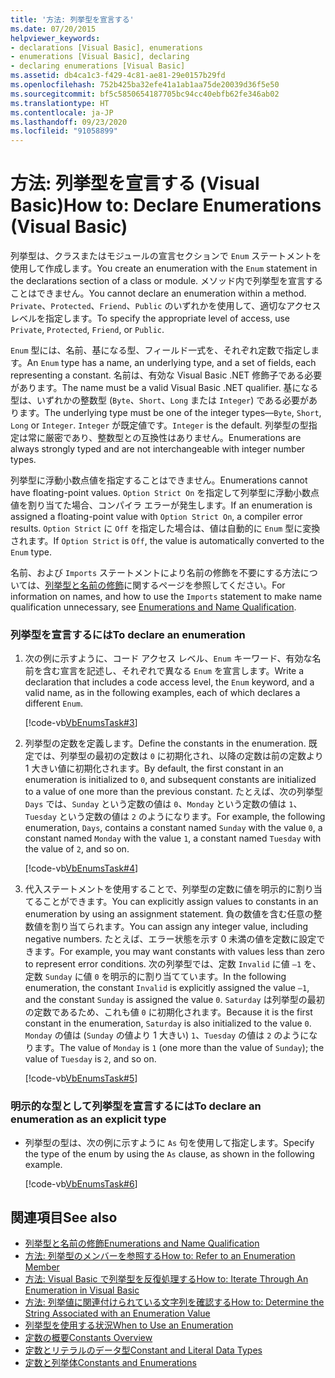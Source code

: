 ```yaml
---
title: '方法: 列挙型を宣言する'
ms.date: 07/20/2015
helpviewer_keywords:
- declarations [Visual Basic], enumerations
- enumerations [Visual Basic], declaring
- declaring enumerations [Visual Basic]
ms.assetid: db4ca1c3-f429-4c81-ae81-29e0157b29fd
ms.openlocfilehash: 752b425ba32efe41a1ab1aa75de20039d36f5e50
ms.sourcegitcommit: bf5c5850654187705bc94cc40ebfb62fe346ab02
ms.translationtype: HT
ms.contentlocale: ja-JP
ms.lasthandoff: 09/23/2020
ms.locfileid: "91058899"
---
```

# <a name="how-to-declare-enumerations-visual-basic"></a><span data-ttu-id="e7d9b-102">方法: 列挙型を宣言する (Visual Basic)</span><span class="sxs-lookup"><span data-stu-id="e7d9b-102">How to: Declare Enumerations (Visual Basic)</span></span>

<span data-ttu-id="e7d9b-103">列挙型は、クラスまたはモジュールの宣言セクションで `Enum` ステートメントを使用して作成します。</span><span class="sxs-lookup"><span data-stu-id="e7d9b-103">You create an enumeration with the `Enum` statement in the declarations section of a class or module.</span></span> <span data-ttu-id="e7d9b-104">メソッド内で列挙型を宣言することはできません。</span><span class="sxs-lookup"><span data-stu-id="e7d9b-104">You cannot declare an enumeration within a method.</span></span> <span data-ttu-id="e7d9b-105">`Private`、`Protected`、`Friend`、`Public` のいずれかを使用して、適切なアクセス レベルを指定します。</span><span class="sxs-lookup"><span data-stu-id="e7d9b-105">To specify the appropriate level of access, use `Private`, `Protected`, `Friend`, or `Public`.</span></span>  
  
 <span data-ttu-id="e7d9b-106">`Enum` 型には、名前、基になる型、フィールド一式を、それぞれ定数で指定します。</span><span class="sxs-lookup"><span data-stu-id="e7d9b-106">An `Enum` type has a name, an underlying type, and a set of fields, each representing a constant.</span></span> <span data-ttu-id="e7d9b-107">名前は、有効な Visual Basic .NET 修飾子である必要があります。</span><span class="sxs-lookup"><span data-stu-id="e7d9b-107">The name must be a valid Visual Basic .NET qualifier.</span></span> <span data-ttu-id="e7d9b-108">基になる型は、いずれかの整数型 (`Byte`、`Short`、`Long` または `Integer`) である必要があります。</span><span class="sxs-lookup"><span data-stu-id="e7d9b-108">The underlying type must be one of the integer types—`Byte`, `Short`, `Long` or `Integer`.</span></span> <span data-ttu-id="e7d9b-109">`Integer` が既定値です。</span><span class="sxs-lookup"><span data-stu-id="e7d9b-109">`Integer` is the default.</span></span> <span data-ttu-id="e7d9b-110">列挙型の型指定は常に厳密であり、整数型との互換性はありません。</span><span class="sxs-lookup"><span data-stu-id="e7d9b-110">Enumerations are always strongly typed and are not interchangeable with integer number types.</span></span>  
  
 <span data-ttu-id="e7d9b-111">列挙型に浮動小数点値を指定することはできません。</span><span class="sxs-lookup"><span data-stu-id="e7d9b-111">Enumerations cannot have floating-point values.</span></span> <span data-ttu-id="e7d9b-112">`Option Strict On` を指定して列挙型に浮動小数点値を割り当てた場合、コンパイラ エラーが発生します。</span><span class="sxs-lookup"><span data-stu-id="e7d9b-112">If an enumeration is assigned a floating-point value with `Option Strict On`, a compiler error results.</span></span> <span data-ttu-id="e7d9b-113">`Option Strict` に `Off` を指定した場合は、値は自動的に `Enum` 型に変換されます。</span><span class="sxs-lookup"><span data-stu-id="e7d9b-113">If `Option Strict` is `Off`, the value is automatically converted to the `Enum` type.</span></span>  
  
 <span data-ttu-id="e7d9b-114">名前、および `Imports` ステートメントにより名前の修飾を不要にする方法については、[列挙型と名前の修飾](enumerations-and-name-qualification.md)に関するページを参照してください。</span><span class="sxs-lookup"><span data-stu-id="e7d9b-114">For information on names, and how to use the `Imports` statement to make name qualification unnecessary, see [Enumerations and Name Qualification](enumerations-and-name-qualification.md).</span></span>  
  
### <a name="to-declare-an-enumeration"></a><span data-ttu-id="e7d9b-115">列挙型を宣言するには</span><span class="sxs-lookup"><span data-stu-id="e7d9b-115">To declare an enumeration</span></span>  
  
1. <span data-ttu-id="e7d9b-116">次の例に示すように、コード アクセス レベル、`Enum` キーワード、有効な名前を含む宣言を記述し、それぞれで異なる `Enum` を宣言します。</span><span class="sxs-lookup"><span data-stu-id="e7d9b-116">Write a declaration that includes a code access level, the `Enum` keyword, and a valid name, as in the following examples, each of which declares a different `Enum`.</span></span>  
  
     [!code-vb[VbEnumsTask#3](~/samples/snippets/visualbasic/VS_Snippets_VBCSharp/VbEnumsTask/VB/Class2.vb#3)]  
  
2. <span data-ttu-id="e7d9b-117">列挙型の定数を定義します。</span><span class="sxs-lookup"><span data-stu-id="e7d9b-117">Define the constants in the enumeration.</span></span> <span data-ttu-id="e7d9b-118">既定では、列挙型の最初の定数は `0` に初期化され、以降の定数は前の定数より 1 大きい値に初期化されます。</span><span class="sxs-lookup"><span data-stu-id="e7d9b-118">By default, the first constant in an enumeration is initialized to `0`, and subsequent constants are initialized to a value of one more than the previous constant.</span></span> <span data-ttu-id="e7d9b-119">たとえば、次の列挙型 `Days` では、`Sunday` という定数の値は `0`、`Monday` という定数の値は `1`、`Tuesday` という定数の値は `2` のようになります。</span><span class="sxs-lookup"><span data-stu-id="e7d9b-119">For example, the following enumeration, `Days`, contains a constant named `Sunday` with the value `0`, a constant named `Monday` with the value `1`, a constant named `Tuesday` with the value of `2`, and so on.</span></span>  
  
     [!code-vb[VbEnumsTask#4](~/samples/snippets/visualbasic/VS_Snippets_VBCSharp/VbEnumsTask/VB/Class2.vb#4)]  
  
3. <span data-ttu-id="e7d9b-120">代入ステートメントを使用することで、列挙型の定数に値を明示的に割り当てることができます。</span><span class="sxs-lookup"><span data-stu-id="e7d9b-120">You can explicitly assign values to constants in an enumeration by using an assignment statement.</span></span> <span data-ttu-id="e7d9b-121">負の数値を含む任意の整数値を割り当てられます。</span><span class="sxs-lookup"><span data-stu-id="e7d9b-121">You can assign any integer value, including negative numbers.</span></span> <span data-ttu-id="e7d9b-122">たとえば、エラー状態を示す 0 未満の値を定数に設定できます。</span><span class="sxs-lookup"><span data-stu-id="e7d9b-122">For example, you may want constants with values less than zero to represent error conditions.</span></span> <span data-ttu-id="e7d9b-123">次の列挙型では、定数 `Invalid` に値 `–1` を、定数 `Sunday` に値 `0` を明示的に割り当てています。</span><span class="sxs-lookup"><span data-stu-id="e7d9b-123">In the following enumeration, the constant `Invalid` is explicitly assigned the value `–1`, and the constant `Sunday` is assigned the value `0`.</span></span> <span data-ttu-id="e7d9b-124">`Saturday` は列挙型の最初の定数であるため、これも値 `0` に初期化されます。</span><span class="sxs-lookup"><span data-stu-id="e7d9b-124">Because it is the first constant in the enumeration, `Saturday` is also initialized to the value `0`.</span></span> <span data-ttu-id="e7d9b-125">`Monday` の値は (`Sunday` の値より 1 大きい) `1`、`Tuesday` の値は `2` のようになります。</span><span class="sxs-lookup"><span data-stu-id="e7d9b-125">The value of `Monday` is `1` (one more than the value of `Sunday`); the value of `Tuesday` is `2`, and so on.</span></span>  
  
     [!code-vb[VbEnumsTask#5](~/samples/snippets/visualbasic/VS_Snippets_VBCSharp/VbEnumsTask/VB/Class2.vb#5)]  
  
### <a name="to-declare-an-enumeration-as-an-explicit-type"></a><span data-ttu-id="e7d9b-126">明示的な型として列挙型を宣言するには</span><span class="sxs-lookup"><span data-stu-id="e7d9b-126">To declare an enumeration as an explicit type</span></span>  
  
- <span data-ttu-id="e7d9b-127">列挙型の型は、次の例に示すように `As` 句を使用して指定します。</span><span class="sxs-lookup"><span data-stu-id="e7d9b-127">Specify the type of the enum by using the `As` clause, as shown in the following example.</span></span>  
  
     [!code-vb[VbEnumsTask#6](~/samples/snippets/visualbasic/VS_Snippets_VBCSharp/VbEnumsTask/VB/Class2.vb#6)]  
  
## <a name="see-also"></a><span data-ttu-id="e7d9b-128">関連項目</span><span class="sxs-lookup"><span data-stu-id="e7d9b-128">See also</span></span>

- [<span data-ttu-id="e7d9b-129">列挙型と名前の修飾</span><span class="sxs-lookup"><span data-stu-id="e7d9b-129">Enumerations and Name Qualification</span></span>](enumerations-and-name-qualification.md)
- [<span data-ttu-id="e7d9b-130">方法: 列挙型のメンバーを参照する</span><span class="sxs-lookup"><span data-stu-id="e7d9b-130">How to: Refer to an Enumeration Member</span></span>](how-to-refer-to-an-enumeration-member.md)
- [<span data-ttu-id="e7d9b-131">方法: Visual Basic で列挙型を反復処理する</span><span class="sxs-lookup"><span data-stu-id="e7d9b-131">How to: Iterate Through An Enumeration in Visual Basic</span></span>](how-to-iterate-through-an-enumeration.md)
- [<span data-ttu-id="e7d9b-132">方法: 列挙値に関連付けられている文字列を確認する</span><span class="sxs-lookup"><span data-stu-id="e7d9b-132">How to: Determine the String Associated with an Enumeration Value</span></span>](how-to-determine-the-string-associated-with-an-enumeration-value.md)
- [<span data-ttu-id="e7d9b-133">列挙型を使用する状況</span><span class="sxs-lookup"><span data-stu-id="e7d9b-133">When to Use an Enumeration</span></span>](when-to-use-an-enumeration.md)
- [<span data-ttu-id="e7d9b-134">定数の概要</span><span class="sxs-lookup"><span data-stu-id="e7d9b-134">Constants Overview</span></span>](constants-overview.md)
- [<span data-ttu-id="e7d9b-135">定数とリテラルのデータ型</span><span class="sxs-lookup"><span data-stu-id="e7d9b-135">Constant and Literal Data Types</span></span>](constant-and-literal-data-types.md)
- [<span data-ttu-id="e7d9b-136">定数と列挙体</span><span class="sxs-lookup"><span data-stu-id="e7d9b-136">Constants and Enumerations</span></span>](../../../language-reference/constants-and-enumerations.md)
